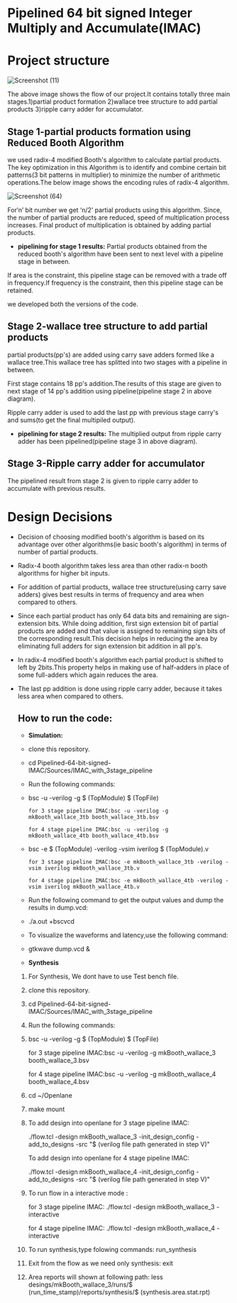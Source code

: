 # Pipelined 64 bit signed Integer Multiply and Accumulate(IMAC)

# Project structure
![Screenshot (11)](https://github.com/kakarlahimabindu/64-bit-signed-MAC/assets/153276932/9440e864-b444-4152-99dc-224b536d8b1c)

The above image shows the flow of our project.It contains totally three main stages.1)partial product formation 2)wallace tree structure to add partial products 3)ripple carry adder for accumulator.
## Stage 1-partial products formation using Reduced Booth Algorithm
we used radix-4 modified Booth's algorithm to calculate partial products.
The key optimization in this Algorithm is to identify and combine certain bit patterns(3 bit patterns in multiplier) to minimize the number of arithmetic operations.The below image shows the encoding rules of radix-4 algorithm.

![Screenshot (64)](https://github.com/kakarlahimabindu/64-bit-signed-MAC/assets/153276932/c5d4c4bf-e93a-4721-8a92-d818a3205cbc)

For‘n’ bit number we get ‘n/2’ partial products using this algorithm. Since, the number of partial products are reduced, speed of multiplication process increases. 
Final product of multiplication is obtained by adding partial products.

* **pipelining for stage 1 results:**
Partial products obtained from the reduced booth's algorithm have been sent to next level with a pipeline stage in between.

If area is the constraint, this pipeline stage can be removed with a trade off in frequency.If frequency is the constraint, then this pipeline stage can be retained.

we developed both the versions of the code.
## Stage 2-wallace tree structure to add partial products
partial products(pp's) are added using carry save adders formed like a wallace tree.This wallace tree has splitted into two stages with a pipeline in between.

First stage contains 18 pp's addition.The results of this stage are given to next stage of 14 pp's addition using pipeline(pipeline stage 2 in above diagram).

Ripple carry adder is used to add the last pp with previous stage carry's and sums(to get the final multipiled output).

* **pipelining for stage 2 results:**
The multiplied output from ripple carry adder has been pipelined(pipeline stage 3 in above diagram).
## Stage 3-Ripple carry adder for accumulator
The pipelined result from stage 2 is given to ripple carry adder to accumulate with previous results.
# Design Decisions
- Decision of choosing modified booth's algorithm is based on its advantage over other algorithms(ie basic booth's algorithm) in terms of number of partial products.

+ Radix-4 booth algorithm takes less area than other radix-n booth algorithms for higher bit inputs.

* For addition of partial products, wallace tree structure(using carry save adders) gives best results in terms of frequency and area when compared to others.

* Since each partial product has only 64 data bits and remaining are sign-extension bits. While doing addition, first sign extension bit of partial products are added and that value is assigned to remaining sign bits of the corresponding result.This decision helps in reducing the area by eliminating full adders for sign extension bit addition in all pp's.

* In radix-4 modified booth's algorithm each partial product is shifted to left by 2bits.This property helps in making use of half-adders in place of some full-adders which again reduces the area.

* The last pp addition is done using ripple carry adder, because it takes less area when compared to others.

  ## How to run the code:
  * **Simulation:**
  * clone this repository.
  * cd Pipelined-64-bit-signed-IMAC/Sources/IMAC_with_3stage_pipeline
  * Run the following commands:
  * bsc -u -verilog -g $ (TopModule) $ (TopFile)
    
        for 3 stage pipeline IMAC:bsc -u -verilog -g mkBooth_wallace_3tb booth_wallace_3tb.bsv
    
        for 4 stage pipeline IMAC:bsc -u -verilog -g mkBooth_wallace_4tb booth_wallace_4tb.bsv
  * bsc -e $ (TopModule) -verilog -vsim iverilog $ (TopModule).v
    
        for 3 stage pipeline IMAC:bsc -e mkBooth_wallace_3tb -verilog -vsim iverilog mkBooth_wallace_3tb.v
    
        for 4 stage pipeline IMAC:bsc -e mkBooth_wallace_4tb -verilog -vsim iverilog mkBooth_wallace_4tb.v
  * Run the following command to get the output values and dump the results in dump.vcd:
  * ./a.out +bscvcd
  * To visualize the waveforms and latency,use the following command:
  * gtkwave dump.vcd &
    
  * **Synthesis**
  1. For Synthesis, We dont have to use Test bench file.
  2. clone this repository.
  3. cd Pipelined-64-bit-signed-IMAC/Sources/IMAC_with_3stage_pipeline
  4. Run the following commands:
  5. bsc -u -verilog -g $ (TopModule) $ (TopFile)
    
        for 3 stage pipeline IMAC:bsc -u -verilog -g mkBooth_wallace_3 booth_wallace_3.bsv
    
        for 4 stage pipeline IMAC:bsc -u -verilog -g mkBooth_wallace_4 booth_wallace_4.bsv
  6. cd ~/Openlane
  7. make mount
  8. To add design into openlane for 3 stage pipeline IMAC:

     ./flow.tcl -design mkBooth_wallace_3 -init_design_config -add_to_designs -src "$ (verilog file path generated in step V)"
     
     To add design into openlane for 4 stage pipeline IMAC:

     ./flow.tcl -design mkBooth_wallace_4 -init_design_config -add_to_designs -src "$ (verilog file path generated in step V)"
  9. To run flow in a interactive mode :

       for 3 stage pipeline IMAC: ./flow.tcl -design mkBooth_wallace_3 -interactive
     
       for 4 stage pipeline IMAC: ./flow.tcl -design mkBooth_wallace_4 -interactive
  10. To run synthesis,type folowing commands:
       run_synthesis
  11. Exit from the flow as we need only synthesis:
       exit
  12. Area reports will shown at following path:
       less desings/mkBooth_wallace_3/runs/$ (run_time_stamp)/reports/synthesis/$ (synthesis.area.stat.rpt)
     
       
     


                                                                              

